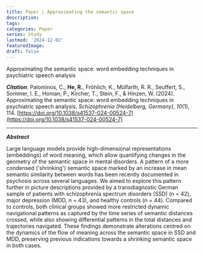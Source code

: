 ```yaml
---
title: Paper | Approximating the semantic space
description:
tags:
categories: Paper
series: Study
lastmod: '2024-12-02'
featuredImage:
draft: false
---
```


Approximating the semantic space: word embedding techniques in psychiatric speech analysis

<!--more-->

_**Citation**_: Palominos, C., **He, R.**, Fröhlich, K., Mülfarth, R. R., Seuffert, S., Sommer, I. E., Homan, P., Kircher, T., Stein, F., & Hinzen, W. (2024). Approximating the semantic space: word embedding techniques in psychiatric speech analysis. *Schizophrenia (Heidelberg, Germany)*, *10*(1), 114. [https://doi.org/10.1038/s41537-024-00524-7](https://doi.org/10.1038/s41537-024-00524-7)

---

_**Abstract**_

Large language models provide high-dimensional representations (embeddings) of word meaning, which allow quantifying changes in the geometry of the semantic space in mental disorders. A pattern of a more condensed ('shrinking') semantic space marked by an increase in mean semantic similarity between words has been recently documented in psychosis across several languages. We aimed to explore this pattern further in picture descriptions provided by a transdiagnostic German sample of patients with schizophrenia spectrum disorders (SSD) (n = 42), major depression (MDD, n = 43), and healthy controls (n = 44). Compared to controls, both clinical groups showed more restricted dynamic navigational patterns as captured by the time series of semantic distances crossed, while also showing differential patterns in the total distances and trajectories navigated. These findings demonstrate alterations centred on the dynamics of the flow of meaning across the semantic space in SSD and MDD, preserving previous indications towards a shrinking semantic space in both cases.


